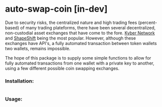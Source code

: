 # auto-swap-coin [in-dev]

Due to security risks, the centralized nature and high trading fees (percent-based) of many trading plateforms, there have been several decentralized, non-custodial asset exchanges that have come to the fore. [Kyber Network](https://kyber.network/) and [ShapeShift](https://shapeshift.com/?utm_source=shapeshift_classic&utm_medium=homepage_cta) being the most popular. However, although these exchanges have API's, a fully automated transaction between token wallets two wallets, remains impossible. 

The hope of this package is to supply some simple functions to allow for fully automated transactions from one wallet with a private key to another, using a few different possible coin swapping exchanges.

### Installation:
```
```

### Usage:
```
```